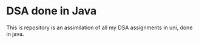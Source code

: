 # DSA done in Java

This is repository is an assimilation of all my DSA assignments in uni, done in java.
